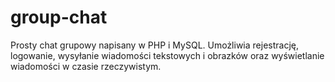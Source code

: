 # group-chat
Prosty chat grupowy napisany w PHP i MySQL.  Umożliwia rejestrację, logowanie, wysyłanie wiadomości tekstowych i obrazków oraz wyświetlanie wiadomości w czasie rzeczywistym.
